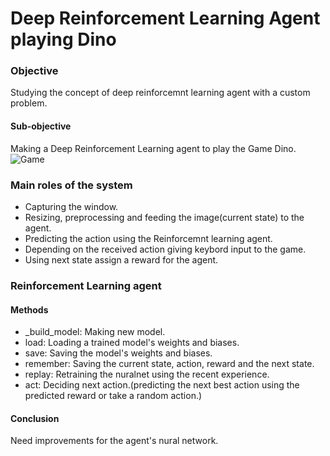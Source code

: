 # Deep Reinforcement Learning Agent playing Dino

### Objective
Studying the concept of deep reinforcemnt learning agent with a custom problem.

#### Sub-objective
Making a Deep Reinforcement Learning agent to play the Game Dino.
![Game](https://github.com/D3ViL-NK/RLDino/blob/main/Game.png)


### Main roles of the system
* Capturing the window.
* Resizing, preprocessing and feeding the image(current state) to the agent.
* Predicting the action using the Reinforcemnt learning agent.
* Depending on the received action giving keybord input to the game.
* Using next state assign a reward for the agent.

### Reinforcement Learning agent
#### Methods
* _build_model: Making new model.
* load: Loading a trained model's weights and biases.
* save: Saving the model's weights and biases.
* remember: Saving the current state, action, reward and the next state.
* replay: Retraining the nuralnet using the recent experience.
* act: Deciding next action.(predicting the next best action using the predicted reward or take a random action.)

#### Conclusion
Need improvements for the agent's nural network.
